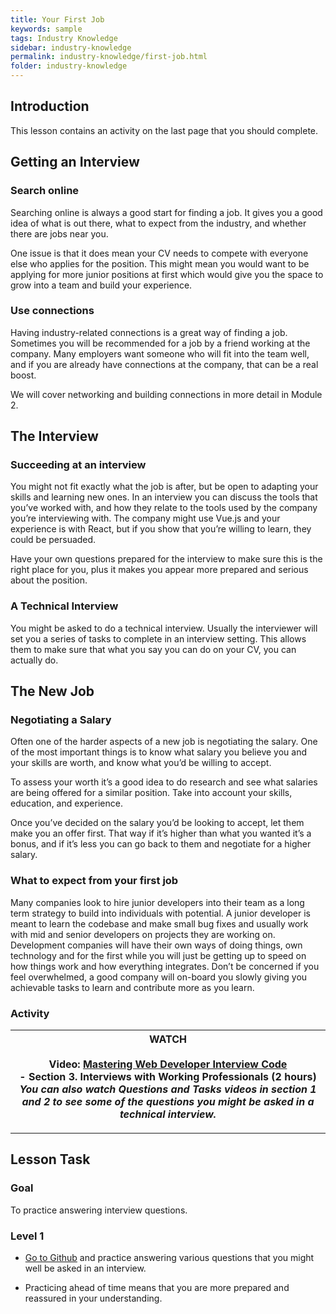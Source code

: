 ```yaml
---
title: Your First Job
keywords: sample
tags: Industry Knowledge
sidebar: industry-knowledge
permalink: industry-knowledge/first-job.html
folder: industry-knowledge
---
```


## Introduction

This lesson contains an activity on the last page that you should complete.

## Getting an Interview

### Search online

Searching online is always a good start for finding a job. It gives you a good idea of what is out there, what to expect from the industry, and whether there are jobs near you.

One issue is that it does mean your CV needs to compete with everyone else who applies for the position. This might mean you would want to be applying for more junior positions at first which would give you the space to grow into a team and build your experience.

### Use connections

Having industry-related connections is a great way of finding a job. Sometimes you will be recommended for a job by a friend working at the company. Many employers want someone who will fit into the team well, and if you are already have connections at the company, that can be a real boost.

We will cover networking and building connections in more detail in Module 2.

## The Interview

### Succeeding at an interview

You might not fit exactly what the job is after, but be open to adapting your skills and learning new ones. In an interview you can discuss the tools that you’ve worked with, and how they relate to the tools used by the company you’re interviewing with. The company might use Vue.js and your experience is with React, but if you show that you’re willing to learn, they could be persuaded.

Have your own questions prepared for the interview to make sure this is the right place for you, plus it makes you appear more prepared and serious about the position.

### A Technical Interview

You might be asked to do a technical interview. Usually the interviewer will set you a series of tasks to complete in an interview setting. This allows them to make sure that what you say you can do on your CV, you can actually do.

## The New Job

### Negotiating a Salary

Often one of the harder aspects of a new job is negotiating the salary. One of the most important things is to know what salary you believe you and your skills are worth, and know what you’d be willing to accept.

To assess your worth it’s a good idea to do research and see what salaries are being offered for a similar position. Take into account your skills, education, and experience.

Once you’ve decided on the salary you’d be looking to accept, let them make you an offer first. That way if it’s higher than what you wanted it’s a bonus, and if it’s less you can go back to them and negotiate for a higher salary.

### What to expect from your first job

Many companies look to hire junior developers into their team as a long term strategy to build into individuals with potential. A junior developer is meant to learn the codebase and make small bug fixes and usually work with mid and senior developers on projects they are working on. Development companies will have their own ways of doing things, own technology and for the first while you will just be getting up to speed on how things work and how everything integrates. Don’t be concerned if you feel overwhelmed, a good company will on-board you slowly giving you achievable tasks to learn and contribute more as you learn.

### Activity

| WATCH<br><br>Video: [ Mastering Web Developer Interview Code ](https://www.linkedin.com/learning/mastering-web-developer-interview-code/what-questions-are-asked-in-developer-interviews-with-john-riviello?u=43268076)<br> - Section 3. Interviews with Working Professionals (2 hours) <br>_You can also watch Questions and Tasks videos in section 1 and 2 to see some of the questions you might be asked in a technical interview._ |
| :-: |

<hr>

## Lesson Task

### Goal

To practice answering interview questions.

### Level 1

- [Go to Github](https://github.com/h5bp/Front-end-Developer-Interview-Questions) and practice answering various questions that you might well be asked in an interview.

- Practicing ahead of time means that you are more prepared and reassured in your understanding.
